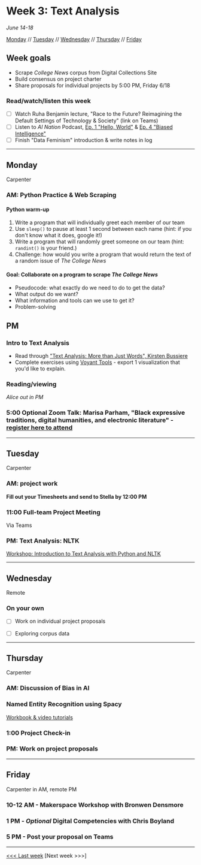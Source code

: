 # Week 3: Text Analysis

*June 14-18*

[Monday](#monday) // [Tuesday](#tuesday) // [Wednesday](#wednesday) // [Thursday](#thursday) // [Friday](#friday)

## Week goals
- Scrape *College News* corpus from Digital Collections Site
- Build consensus on project charter
- Share proposals for individual projects by 5:00 PM, Friday 6/18

### Read/watch/listen this week
- [ ] Watch Ruha Benjamin lecture, "Race to the Future? Reimagining the Default Settings of Technology & Society" (link on Teams)
- [ ] Listen to *AI Nation* Podcast, [Ep. 1 "Hello, World"](https://whyy.org/episodes/ep-1-hello-world/) & [Ep. 4 "Biased Intelligence"](https://whyy.org/episodes/ep-4-biased-intelligence/)
- [ ] Finish "Data Feminism" introduction & write notes in log

---

## Monday
Carpenter

### AM: Python Practice & Web Scraping

#### Python warm-up
1. Write a program that will individually greet each member of our team
2. Use `sleep()` to pause at least 1 second between each name (hint: if you don't know what it does, google it!)
3. Write a program that will randomly greet someone on our team (hint: `randint()` is your friend.)
4. Challenge: how would you write a program that would return the text of a random issue of *The College News*
   
#### Goal: Collaborate on a program to scrape *The College News*
- Pseudocode: what exactly do we need to do to get the data?
- What output do we want?
- What information and tools can we use to get it?
- Problem-solving

## PM

### Intro to Text Analysis
- Read through ["Text Analysis: More than Just Words", Kirsten Bussiere](https://carletonu.pressbooks.pub/digh5000/chapter/chapter-4-text-analysis/)
- Complete exercises using [Voyant Tools](https://voyant-tools.org/) - export 1 visualization that you'd like to explain.

### Reading/viewing

*Alice out in PM*

### 5:00 Optional Zoom Talk: Marisa Parham, "Black expressive traditions, digital humanities, and electronic literature" - [register here to attend](http://bit.ly/DreamLab21Keynote)

---

## Tuesday
Carpenter

### AM: project work

**Fill out your Timesheets and send to Stella by 12:00 PM**

### 11:00 Full-team Project Meeting 
Via Teams

### PM: Text Analysis: NLTK
[Workshop: Introduction to Text Analysis with Python and NLTK](https://curriculum.dhinstitutes.org/workshops/text-analysis/)

---

## Wednesday
Remote

### On your own
- [ ] Work on individual project proposals
- [ ] Exploring corpus data


---

## Thursday
Carpenter

### AM: Discussion of Bias in AI

### Named Entity Recognition using Spacy
[Workbook & video tutorials](http://ner.pythonhumanities.com/intro.html)

### 1:00 Project Check-in

### PM: Work on project proposals


---

## Friday

Carpenter in AM, remote PM

### 10-12 AM - Makerspace Workshop with Bronwen Densmore

### 1 PM - *Optional* Digital Competencies with Chris Boyland

### 5 PM - Post your proposal on Teams


---


[<<< Last week](/02-data.md) [Next week >>>]
